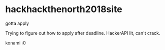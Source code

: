 # hackhackthenorth2018site
gotta apply

Trying to figure out how to apply after deadline.
HackerAPI lit, can't crack.

konami :0
